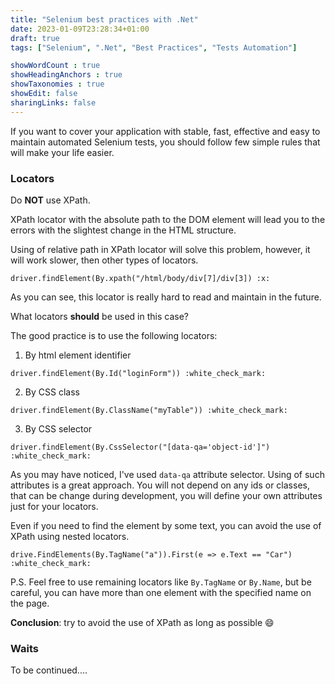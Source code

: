 ```yaml
---
title: "Selenium best practices with .Net"
date: 2023-01-09T23:28:34+01:00
draft: true
tags: ["Selenium", ".Net", "Best Practices", "Tests Automation"]

showWordCount : true
showHeadingAnchors : true
showTaxonomies : true
showEdit: false 
sharingLinks: false
---
```


If you want to cover your application with stable, fast, effective and easy to maintain automated Selenium tests, you should follow few simple rules that will make your life easier.

### Locators
Do **NOT** use XPath.

XPath locator with the absolute path to the DOM element will lead you to the errors with the slightest change in the HTML structure.

Using of relative path in XPath locator will solve this problem, however, it will work slower, then other types of locators.

```
driver.findElement(By.xpath("/html/body/div[7]/div[3]) :x:
```

As you can see, this locator is really hard to read and maintain in the future.

What locators **should** be used in this case?

The good practice is to use the following locators: 
1. By html element identifier
```
driver.findElement(By.Id("loginForm")) :white_check_mark:
```
2. By CSS class
```
driver.findElement(By.ClassName("myTable")) :white_check_mark:
```
3. By CSS selector
```
driver.findElement(By.CssSelector("[data-qa='object-id']") :white_check_mark:
```
As you may have noticed, I've used `data-qa` attribute selector. Using of such attributes is a great approach. You will not depend on any ids or classes, that can be change during development, you will define your own attributes just for your locators.

Even if you need to find the element by some text, you can avoid the use of XPath using nested locators.
```
drive.FindElements(By.TagName("a")).First(e => e.Text == "Car") :white_check_mark:
```

P.S. Feel free to use remaining locators like `By.TagName` or `By.Name`, but be careful, you can have more than one element with the specified name on the page.

**Conclusion**: try to avoid the use of XPath as long as possible :smile:

### Waits

To be continued....